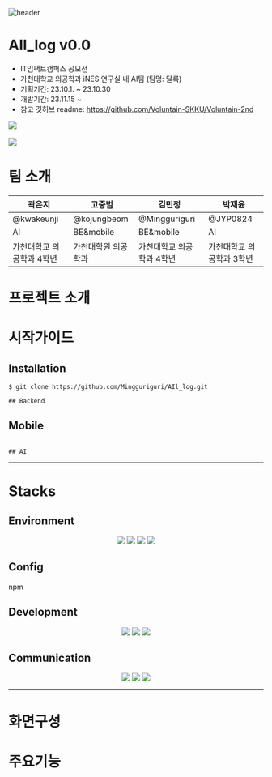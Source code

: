 ![header](https://capsule-render.vercel.app/api?type=waving&color=auto&height=300&section=header&text=AIl_log&fontSize=90)
# AIl_log v0.0

- IT임팩트캠퍼스 공모전  
- 가천대학교 의공학과 iNES 연구실 내 AI팀 (팀명: 달록)  
- 기획기간: 23.10.1. ~ 23.10.30   
- 개발기간: 23.11.15 ~   
- 참고 깃허브 readme: https://github.com/Voluntain-SKKU/Voluntain-2nd


<img src="https://github-readme-stats.vercel.app/api/top-langs/?username=Mingguriguri&layout=compact"><br><br>
<img src="https://github-readme-stats.vercel.app/api?username=Mingguriguri&show_icons=true">

# 팀 소개
|곽은지|고중범|김민정|박재윤|
|------|---|---|---|
|@kwakeunji|@kojungbeom|@Mingguriguri|@JYP0824|
|AI|BE&mobile|BE&mobile|AI|
|가천대학교 의공학과 4학년|가천대학원 의공학과|가천대학교 의공학과 4학년|가천대학교 의공학과 3학년|

# 프로젝트 소개
# 시작가이드
## Installation
```
$ git clone https://github.com/Mingguriguri/AIl_log.git

## Backend
```

## Mobile
```

## AI
```

---

# Stacks
## Environment
<div align="center">
	<img src="https://img.shields.io/badge/VSCode-007ACC?style=for-the-badge&logo=visualstudiocode&logoColor=white" />
	<img src="https://img.shields.io/badge/androidstudio-3DDC84?style=for-the-badge&logo=androidstudio&logoColor=white" />
	<img src="https://img.shields.io/badge/git-F05032?style=for-the-badge&logo=git&logoColor=white" />
	<img src="https://img.shields.io/badge/github-181717?style=for-the-badge&logo=github&logoColor=white" />
</div>

## Config
npm

## Development
<div align="center">
	<img src="https://img.shields.io/badge/python-3776AB?style=for-the-badge&logo=python&logoColor=white" />
	<img src="https://img.shields.io/badge/Django-092E20?style=for-the-badge&logo=django&logoColor=white" />
	<img src="https://img.shields.io/badge/kotlin-7F52FF?style=for-the-badge&logo=kotlin&logoColor=white" />
</div>


## Communication
<div align="center">
	<img src="https://img.shields.io/badge/notion-000000?style=for-the-badge&logo=notion&logoColor=white" />
	<img src="https://img.shields.io/badge/googlemeet-00897B?style=for-the-badge&logo=googlemeet&logoColor=white" />
	<img src="https://img.shields.io/badge/googledocs-4285F4?style=for-the-badge&logo=googledocs&logoColor=white" />
</div>


---
# 화면구성

# 주요기능
